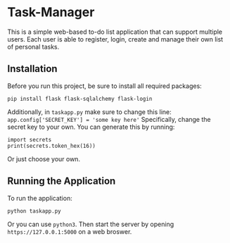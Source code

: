 # Task-Manager
This is a simple web-based to-do list application that can support multiple users. Each user is able to register, login, create and manage their own list of personal tasks.

## Installation
Before you run this project, be sure to install all required packages:
```
pip install flask flask-sqlalchemy flask-login
```
Additionally, in `taskapp.py` make sure to change this line:
`app.config['SECRET_KEY'] = 'some key here'`
Specifically, change the secret key to your own. You can generate this by running:
```
import secrets
print(secrets.token_hex(16))
```
Or just choose your own.

## Running the Application
To run the application:
```
python taskapp.py
```
Or you can use `python3`.
Then start the server by opening `https://127.0.0.1:5000` on a web broswer. 
